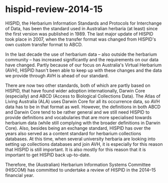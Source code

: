hispid-review-2014-15
=====================

HISPID, the Herbarium Information Standards and Protocols for Interchange of Data, has been the standard used in Australian herbaria (at least) since the first version was published in 1989. The last major update of HISPID took place in 2007, when the transfer format was changed from HISPID's own custom transfer format to ABCD.

In the last decade the use of herbarium data – also outside the herbarium community – has increased significantly and the requirements on our data have changed. Partly because of our focus on Australia's Virtual Herbarium (AVH), HISPID hasn't been able to keep up with these changes and the data we provide through AVH is ahead of our standard.

There are now two other standards, both of which are partly based on HISPID, that have found wider adoption internationally, Darwin Core (especially) and ABCD (Access to Biological Collections Data). The Atlas of Living Australia (ALA) uses Darwin Core for all its occurrence data, so AVH data has to be in that format as well. However, the definitions in both ABCD and Darwin Core tend to be rather general and we still need HISPID to provide definitions and vocabularies that are more specialised towards herbarium data (while still complying with the broader definitions in Darwin Core). Also, besides being an exchange standard, HISPID has over the years also served as a content standard for herbarium collections databases. At this time, when several university herbaria are looking into setting up collections databases and join AVH, it is especially for this reason that HISPID is still important. It is also mostly for this reason that it is important to get HISPID back up-to-date.

Therefore, the (Australian) Herbarium Information Systems Committee (HISCOM) has committed to undertake a review of HISPID in the 2014–15 financial year.
